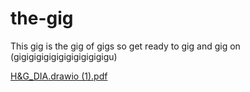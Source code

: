 # the-gig
This gig is the gig of gigs so get ready to gig and gig on (gigigigigigigigigigigigigu)

  [H&G_DIA.drawio (1).pdf](https://github.com/user-attachments/files/17477381/H.G_DIA.drawio.1.pdf)

